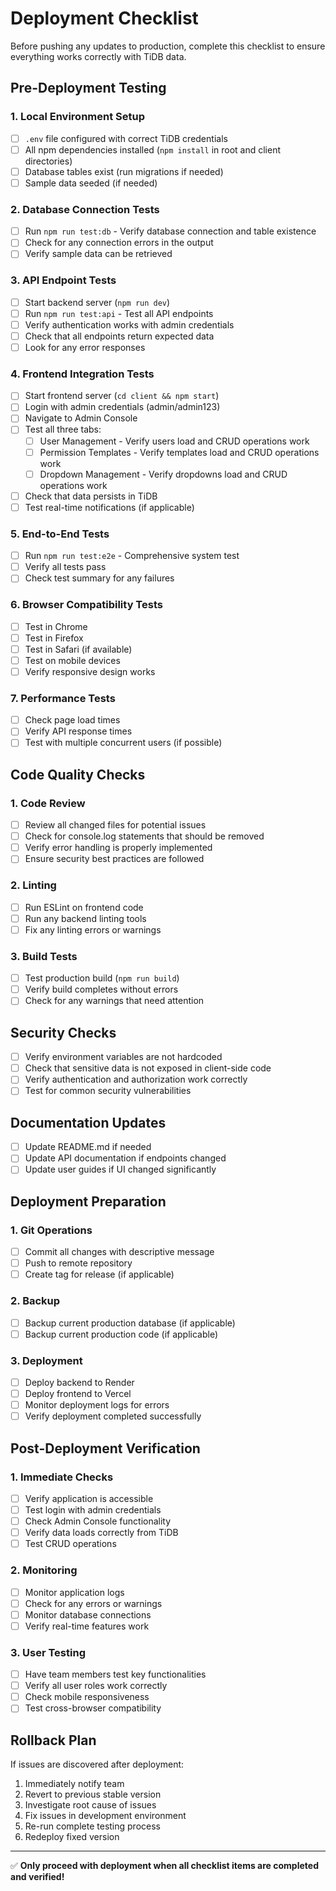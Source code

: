 # Deployment Checklist

Before pushing any updates to production, complete this checklist to ensure everything works correctly with TiDB data.

## Pre-Deployment Testing

### 1. Local Environment Setup
- [ ] `.env` file configured with correct TiDB credentials
- [ ] All npm dependencies installed (`npm install` in root and client directories)
- [ ] Database tables exist (run migrations if needed)
- [ ] Sample data seeded (if needed)

### 2. Database Connection Tests
- [ ] Run `npm run test:db` - Verify database connection and table existence
- [ ] Check for any connection errors in the output
- [ ] Verify sample data can be retrieved

### 3. API Endpoint Tests
- [ ] Start backend server (`npm run dev`)
- [ ] Run `npm run test:api` - Test all API endpoints
- [ ] Verify authentication works with admin credentials
- [ ] Check that all endpoints return expected data
- [ ] Look for any error responses

### 4. Frontend Integration Tests
- [ ] Start frontend server (`cd client && npm start`)
- [ ] Login with admin credentials (admin/admin123)
- [ ] Navigate to Admin Console
- [ ] Test all three tabs:
  - [ ] User Management - Verify users load and CRUD operations work
  - [ ] Permission Templates - Verify templates load and CRUD operations work
  - [ ] Dropdown Management - Verify dropdowns load and CRUD operations work
- [ ] Check that data persists in TiDB
- [ ] Test real-time notifications (if applicable)

### 5. End-to-End Tests
- [ ] Run `npm run test:e2e` - Comprehensive system test
- [ ] Verify all tests pass
- [ ] Check test summary for any failures

### 6. Browser Compatibility Tests
- [ ] Test in Chrome
- [ ] Test in Firefox
- [ ] Test in Safari (if available)
- [ ] Test on mobile devices
- [ ] Verify responsive design works

### 7. Performance Tests
- [ ] Check page load times
- [ ] Verify API response times
- [ ] Test with multiple concurrent users (if possible)

## Code Quality Checks

### 1. Code Review
- [ ] Review all changed files for potential issues
- [ ] Check for console.log statements that should be removed
- [ ] Verify error handling is properly implemented
- [ ] Ensure security best practices are followed

### 2. Linting
- [ ] Run ESLint on frontend code
- [ ] Run any backend linting tools
- [ ] Fix any linting errors or warnings

### 3. Build Tests
- [ ] Test production build (`npm run build`)
- [ ] Verify build completes without errors
- [ ] Check for any warnings that need attention

## Security Checks

- [ ] Verify environment variables are not hardcoded
- [ ] Check that sensitive data is not exposed in client-side code
- [ ] Verify authentication and authorization work correctly
- [ ] Test for common security vulnerabilities

## Documentation Updates

- [ ] Update README.md if needed
- [ ] Update API documentation if endpoints changed
- [ ] Update user guides if UI changed significantly

## Deployment Preparation

### 1. Git Operations
- [ ] Commit all changes with descriptive message
- [ ] Push to remote repository
- [ ] Create tag for release (if applicable)

### 2. Backup
- [ ] Backup current production database (if applicable)
- [ ] Backup current production code (if applicable)

### 3. Deployment
- [ ] Deploy backend to Render
- [ ] Deploy frontend to Vercel
- [ ] Monitor deployment logs for errors
- [ ] Verify deployment completed successfully

## Post-Deployment Verification

### 1. Immediate Checks
- [ ] Verify application is accessible
- [ ] Test login with admin credentials
- [ ] Check Admin Console functionality
- [ ] Verify data loads correctly from TiDB
- [ ] Test CRUD operations

### 2. Monitoring
- [ ] Monitor application logs
- [ ] Check for any errors or warnings
- [ ] Monitor database connections
- [ ] Verify real-time features work

### 3. User Testing
- [ ] Have team members test key functionalities
- [ ] Verify all user roles work correctly
- [ ] Check mobile responsiveness
- [ ] Test cross-browser compatibility

## Rollback Plan

If issues are discovered after deployment:

1. Immediately notify team
2. Revert to previous stable version
3. Investigate root cause of issues
4. Fix issues in development environment
5. Re-run complete testing process
6. Redeploy fixed version

---

✅ **Only proceed with deployment when all checklist items are completed and verified!**